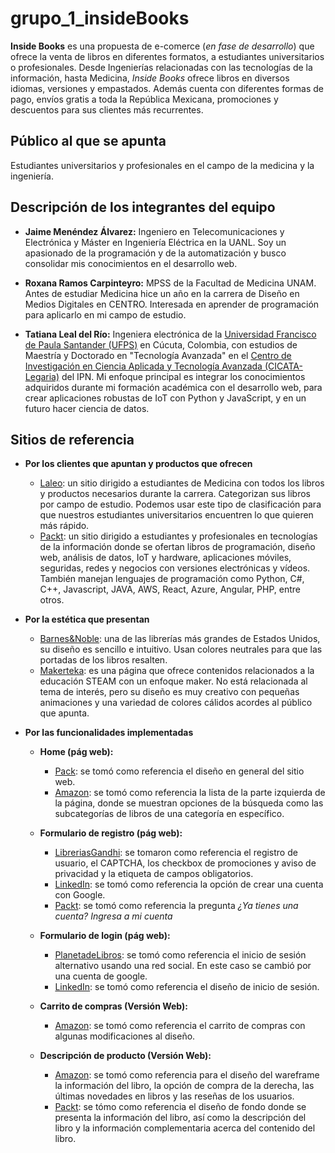 # grupo_1_insideBooks

**Inside Books** es una propuesta de e-comerce (*en fase de desarrollo*) que ofrece la venta de libros en diferentes formatos, a estudiantes universitarios o profesionales. Desde Ingenierías relacionadas con las tecnologías de la información, hasta Medicina, *Inside Books* ofrece libros en diversos idiomas, versiones y empastados. Además cuenta con diferentes formas de pago, envíos gratis a toda la República Mexicana, promociones y descuentos para sus clientes más recurrentes.

## Público al que se apunta

Estudiantes universitarios y profesionales en el campo de la medicina y la ingeniería.
## Descripción de los integrantes del equipo

- **Jaime Menéndez Álvarez:** Ingeniero en Telecomunicaciones y Electrónica y Máster en Ingeniería Eléctrica en la UANL. Soy un apasionado de la programación y de la automatización y busco consolidar mis conocimientos en el desarrollo web. 

- **Roxana Ramos Carpinteyro:** MPSS de la Facultad de Medicina UNAM. Antes de estudiar Medicina hice un año en la carrera de Diseño en Medios Digitales en CENTRO. Interesada en aprender de programación para aplicarlo en mi campo de estudio.

- **Tatiana Leal del Río:** Ingeniera electrónica de la [Universidad Francisco de Paula Santander (UFPS)](https://ww2.ufps.edu.co/) en Cúcuta, Colombia, con estudios de Maestría y Doctorado en "Tecnología Avanzada" en el [Centro de Investigación en Ciencia Aplicada y Tecnología Avanzada (CICATA-Legaria)](https://www.google.com/search?client=firefox-b-d&q=cicata+legaria) del IPN. Mi enfoque principal es integrar los conocimientos adquiridos durante mi formación académica con el desarrollo web, para crear aplicaciones robustas de IoT con Python y JavaScript, y en un futuro hacer ciencia de datos.

## Sitios de referencia

- **Por los clientes que apuntan y productos que ofrecen**
    * [Laleo](https://www.laleo.com/libros-c-127.html): un sitio dirigido a estudiantes de Medicina con todos los libros y productos necesarios durante la carrera. Categorizan sus libros por campo de estudio. Podemos usar este tipo de clasificación para que nuestros estudiantes universitarios encuentren lo que quieren más rápido.
    * [Packt](https://www.packtpub.com/): un sitio dirigido a estudiantes y profesionales en tecnologías de la información donde se ofertan libros de programación, diseño web, análisis de datos, IoT y hardware, aplicaciones móviles, seguridas, redes y negocios con versiones electrónicas y vídeos. También manejan lenguajes de programación como Python, C#, C++, Javascript, JAVA, AWS, React, Azure, Angular, PHP, entre otros.

- **Por la estética que presentan**
    * [Barnes&Noble](https://www.barnesandnoble.com): una de las librerías más grandes de Estados Unidos, su diseño es sencillo e intuitivo. Usan colores neutrales para que las portadas de los libros resalten.
    * [Makerteka](https://makerteca.net/): es una página que ofrece contenidos relacionados a la educación STEAM con un enfoque maker. No está relacionada al tema de interés, pero su diseño es muy creativo con pequeñas animaciones y una variedad de colores cálidos acordes al público que apunta. 

- **Por las funcionalidades implementadas**

    * **Home (pág web):**

        * [Pack](https://www.packtpub.com/): se tomó como referencia el diseño en general del sitio web.
        * [Amazon](https://www.amazon.com.mx/s?k=python+books&i=stripbooks&rh=n%3A9576190011%2Cp_n_feature_browse-bin%3A9590853011&dc&__mk_es_MX=%C3%85M%C3%85%C5%BD%C3%95%C3%91&qid=1627232270&rnid=9590844011&ref=sr_nr_p_n_feature_browse-bin_2): se tomó como referencia la lista de la parte izquierda de la página, donde se muestran opciones de la búsqueda como las subcategorías de libros de una categoría en específico.

    * **Formulario de registro (pág web):**

        * [LibreriasGandhi](https://www.gandhi.com.mx/): se tomaron como referencia el registro de usuario, el CAPTCHA, los checkbox de promociones y aviso de privacidad y la etiqueta de campos obligatorios.
        * [LinkedIn](https://www.linkedin.com/signup/cold-join?trk=guest_homepage-basic_nav-header-join): se tomó como referencia la opción de crear una cuenta con Google.
        * [Packt](https://account.packtpub.com/register): se tomó como referencia la pregunta *¿Ya tienes una cuenta? Ingresa a mi cuenta*

    * **Formulario de login (pág web):**

        * [PlanetadeLibros](https://www.planetadelibros.com/libros-ebooks): se tomó como referencia el inicio de sesión alternativo usando una red social. En este caso se cambió por una cuenta de google.
        * [LinkedIn](https://www.linkedin.com/uas/login?fromSignIn=true&trk=cold_join_sign_in): se tomó como referencia el diseño de inicio de sesión.
    
    * **Carrito de compras (Versión Web):**

        * [Amazon](https://www.amazon.com.mx/gp/cart/view.html?ref_=nav_cart#nav-top): se tomó como referencia el carrito de compras con algunas modificaciones al diseño.

    * **Descripción de producto (Versión Web):**
        
        * [Amazon](https://www.amazon.com.mx/Web-Design-Html-JavaScript-Jquery/dp/1118907442/ref=sr_1_1?__mk_es_MX=%C3%85M%C3%85%C5%BD%C3%95%C3%91&dchild=1&keywords=javascript+book&qid=1627491935&sr=8-1): se tomó como referencia para el diseño del wareframe la información del libro, la opción de compra de la derecha, las últimas novedades en libros y las reseñas de los usuarios.
        * [Packt](https://www.packtpub.com/product/flutter-cookbook/9781838823382): se tómo como referencia el diseño de fondo donde se presenta la información del libro, así como la descripción del libro y la información complementaria acerca del contenido del libro.
